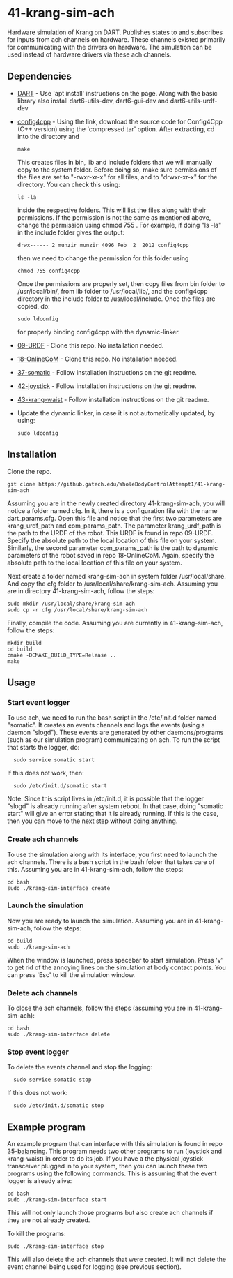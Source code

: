 # 41-krang-sim-ach
Hardware simulation of Krang on DART. Publishes states to and subscribes for inputs from ach channels on hardware. These channels existed primarily for communicating with the drivers on hardware. The simulation can be used instead of hardware drivers via these ach channels.

## Dependencies

- [DART](https://dartsim.github.io/install_dart_on_ubuntu.html) - Use 'apt install' instructions on the page. Along with the basic library also install dart6-utils-dev, dart6-gui-dev and dart6-utils-urdf-dev
- [config4cpp](http://www.config4star.org/) - Using the link, download the source code for Config4Cpp (C++ version) using the 'compressed tar' option. After extracting, cd into the directory and

      make
  This creates files in bin, lib and include folders that we will manually copy to the system folder. Before doing so, make sure permissions of the files are set to "-rwxr-xr-x" for all files, and to "drwxr-xr-x" for the directory. You can check this using:
      
      ls -la 
  inside the respective folders. This will list the files along with their permissions. If the permission is not the same as mentioned above, change the permission using chmod 755 <file-name>. For example, if doing "ls -la" in the include folder gives the output:
      
      drwx------ 2 munzir munzir 4096 Feb  2  2012 config4cpp
  then we need to change the permission for this folder using
  
      chmod 755 config4cpp
  Once the permissions are properly set, then copy files from bin folder to /usr/local/bin/, from lib folder to /usr/local/lib/, and the config4cpp directory in the include folder to /usr/local/include. Once the files are copied, do:
  
      sudo ldconfig
  for properly binding config4cpp with the dynamic-linker.
- [09-URDF](https://github.gatech.edu/WholeBodyControlAttempt1/09-URDF) - Clone this repo. No installation needed.
- [18-OnlineCoM](https://github.gatech.edu/WholeBodyControlAttempt1/18-OnlineCoM) - Clone this repo. No installation needed.
- [37-somatic](https://github.gatech.edu/WholeBodyControlAttempt1/37-somatic) - Follow installation instructions on the git readme.
- [42-joystick](https://github.gatech.edu/WholeBodyControlAttempt1/42-joystick) - Follow installation instructions on the git readme.
- [43-krang-waist](https://github.gatech.edu/WholeBodyControlAttempt1/43-krang-waist) - Follow installation instructions on the git readme.
- Update the dynamic linker, in case it is not automatically updated, by using:

      sudo ldconfig

## Installation

Clone the repo.

    git clone https://github.gatech.edu/WholeBodyControlAttempt1/41-krang-sim-ach

Assuming you are in the newly created directory 41-krang-sim-ach, you will notice a folder named cfg. In it, there is a configuration file with the name dart_params.cfg. Open this file and notice that the first two parameters are krang_urdf_path and com_params_path. The parameter krang_urdf_path is the path to the URDF of the robot. This URDF is found in repo 09-URDF. Specify the absolute path to the local location of this file on your system. Similarly, the second parameter com_params_path is the path to dynamic parameters of the robot saved in repo 18-OnlineCoM. Again, specify the absolute path to the local location of this file on your system. 

Next create a folder named krang-sim-ach in system folder /usr/local/share. And copy the cfg folder to /usr/local/share/krang-sim-ach. Assuming you are in directory 41-krang-sim-ach, follow the steps:

    sudo mkdir /usr/local/share/krang-sim-ach
    sudo cp -r cfg /usr/local/share/krang-sim-ach

Finally, compile the code. Assuming you are currently in 41-krang-sim-ach, follow the steps:

    mkdir build
    cd build
    cmake -DCMAKE_BUILD_TYPE=Release ..
    make

## Usage

### Start event logger
To use ach, we need to run the bash script in the /etc/init.d folder named "somatic". It creates an events channels and logs the events (using a daemon "slogd"). These events are generated by other daemons/programs (such as our simulation program) communicating on ach. To run the script that starts the logger, do:

      sudo service somatic start

If this does not work, then:

      sudo /etc/init.d/somatic start

Note: Since this script lives in /etc/init.d, it is possible that the logger "slogd" is already running after system reboot. In that case, doing "somatic start" will give an error stating that it is already running. If this is the case, then you can move to the next step without doing anything.

### Create ach channels
To use the simulation along with its interface, you first need to launch the ach channels. There is a bash script in the bash folder that takes care of this. Assuming you are in 41-krang-sim-ach, follow the steps:

    cd bash
    sudo ./krang-sim-interface create

### Launch the simulation
Now you are ready to launch the simulation. Assuming you are in 41-krang-sim-ach, follow the steps:

    cd build
    sudo ./krang-sim-ach

When the window is launched, press spacebar to start simulation. Press 'v' to get rid of the annoying lines on the simulation at body contact points. You can press 'Esc' to kill the simulation window.

### Delete ach channels
To close the ach channels, follow the steps (assuming you are in 41-krang-sim-ach):

    cd bash
    sudo ./krang-sim-interface delete

### Stop event logger
To delete the events channel and stop the logging:

      sudo service somatic stop
      
If this does not work:

      sudo /etc/init.d/somatic stop

    
## Example program

An example program that can interface with this simulation is found in repo [35-balancing](https://github.gatech.edu/WholeBodyControlAttempt1/35-balancing). This program needs two other programs to run (joystick and krang-waist) in order to do its job. If you have a the physical joystick transceiver plugged in to your system, then you can launch these two programs using the following commands. This is assuming that the event logger is already alive:

    cd bash
    sudo ./krang-sim-interface start

This will not only launch those programs but also create ach channels if they are not already created.

To kill the programs:

    sudo ./krang-sim-interface stop
    
This will also delete the ach channels that were created. It will not delete the event channel being used for logging (see previous section).
